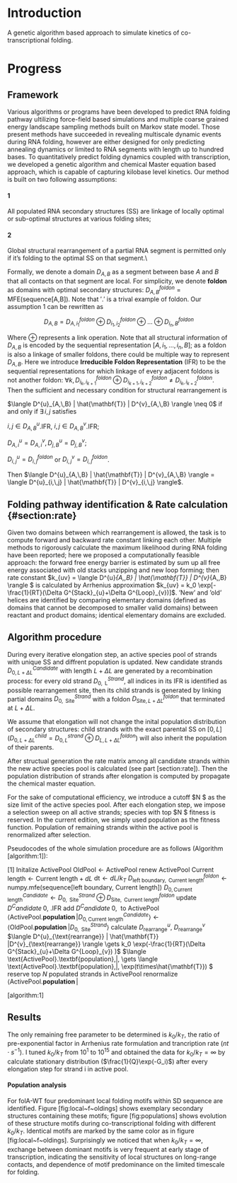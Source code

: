 Introduction
============


A genetic algorithm based approach to simulate kinetics of
co-transcriptional folding.


Progress
========

Framework
---------

Various algorithms or programs have been developed to predict RNA
folding pathway ultilizing force-field based simulations and multiple
coarse grained energy landscape sampling methods built on Markov state
model. Those present methods have succeeded in revealing multiscale
dynamic events during RNA folding, however are either designed for only
predicting annealing dynamics or limited to RNA segments with length up
to hundred bases. To quantitatively predict folding dynamics coupled
with transcription, we developed a genetic algorithm and chemical Master
equation based approach, which is capable of capturing kilobase level
kinetics. Our method is built on two following assumptions:

#### 1

All populated RNA secondary structures (SS) are linkage of locally
optimal or sub-optimal structures at various folding sites;

#### 2

Global structural rearrangement of a partial RNA segment is permitted
only if it’s folding to the optimal SS on that segment.\

Formally, we denote a domain $D_{A,\,B}$ as a segment between base $A$
and $B$ that all contacts on that segment are local. For simplicity, we
denote **foldon** as domains with optimal secondary structures:
$D^{foldon}_{A,\,B} = \text{MFE(sequence[A,B])}$. Note that $'.'$ is a
trival example of foldon. Our assumption 1 can be rewritten as

$$D_{A,\,B} = D^{foldon}_{A, i_1} \oplus D^{foldon}_{i_1, i_2} \oplus ... \oplus D^{foldon}_{i_n, B}$$

Where $\oplus$ represents a link operation. Note that all structural
information of $D_{A,\,B}$ is encoded by the sequential representation
$[A,\, i_1,\, ...,\, i_n,\, B]$; as a foldon is also a linkage of
smaller foldons, there could be multiple way to represent $D_{A,\,B}$.
Here we introduce **Irreducible Foldon Representation** (IFR) to be the
sequential representations for which linkage of every adjacent foldons
is not another foldon:
$\forall k,\, D^{foldon}_{i_k, i_{k+1}} \oplus D^{foldon}_{i_{k+1}, i_{k+2}} \neq D^{foldon}_{i_{k}, i_{k+2}}$.
Then the sufficient and necessary condition for structural rearrangement
is

$\langle D^{u}_{A,\,B} | \hat{\mathbf{T}} | D^{v}_{A,\,B} \rangle \neq 0$
if and only if $\exists\, i,\,j$ satisfies

$i,\,j \in D^{u}_{A,\,B}$.IFR, $i,\,j \in D^{v}_{A,\,B}$.IFR;

$D^{u}_{A,\,i} = D^{v}_{A,\,i},\, D^{u}_{j,\,B} = D^{v}_{j,\,B}$;

$D^{u}_{i,\,j} = D^{foldon}_{i,\,j}$ or
$D^{v}_{i,\,j} = D^{foldon}_{i,\,j}$.

Then
$\langle D^{u}_{A,\,B} | \hat{\mathbf{T}} | D^{v}_{A,\,B} \rangle = \langle D^{u}_{i,\,j} | \hat{\mathbf{T}} | D^{v}_{i,\,j} \rangle$.

Folding pathway identification & Rate calculation {#section:rate}
-------------------------------------------------

Given two domains between which rearrangement is allowed, the task is to
compute forward and backward rate constant linking each other. Multiple
methods to rigorously calculate the maximum likelihood during RNA
folding have been reported; here we proposed a computationally feasible
approach: the forward free energy barrier is estimated by sum up all
free energy associated with old stacks unzipping and new loop forming;
then rate constant
$k_{uv} = \langle D^{u}_{A,\,B} | \hat{\mathbf{T}} | D^{v}_{A,\,B} \rangle $
is calculated by Arrhenius approximation
$k_{uv} = k_0 \exp[-\frac{1}{RT}(\Delta G^{Stack}_{u}+\Delta G^{Loop}_{v})]$.
’New’ and ’old’ helices are identified by comparing elementary domains
(defined as domains that cannot be decomposed to smaller valid domains)
between reactant and product domains; identical elementary domains are
excluded.

Algorithm procedure
-------------------

During every iterative elongation step, an active species pool of
strands with unique SS and diffrent population is updated. New candidate
strands $D^{Candidate}_{0,\, L+\Delta L}$ with length $L+\Delta L$ are
generated by a recombination process: for every old strand
$D^{Strand}_{0, \text{ L}}$, all indices in its IFR is identified as
possible rearrangement site, then its child strands is generated by
linking partial domains $D^{Strand}_{0, \text{ Site}}$ with a foldon
$D^{foldon}_{\text{Site}, L+\Delta L}$ that terminated at $L+\Delta L$.

We assume that elongation will not change the inital population
distribution of secondary structures: child strands with the exact
parental SS on $[0, L]$
($D^{child}_{0, L+\Delta L} = D^{strand}_{0, L} \oplus D^{foldon}_{L, L+\Delta L}$)
will also inherit the population of their parents.

After structual generation the rate matrix among all candidate strands
within the new active species pool is calculated (see part
[section:rate]). Then the population distribution of strands after
elongation is computed by propagate the chemical master equation.

For the sake of computational efficiency, we introduce a cutoff $N $ as
the size limit of the active species pool. After each elongation step,
we impose a selection sweep on all active strands; species with top $N $
fitness is reserved. In the current edition, we simply used population
as the fitness function. Population of remaining strands within the
active pool is renormalized after selection.

Pseudocodes of the whole simulation procedure are as follows (Algorithm
[algorithm:1]):

[1] Initalize ActivePool $\text{OldPool} \gets \text{ActivePool }$
$\text{renew ActivePool }$
$\text{Current length} \gets \text{Current length} + dL$
$\text{dt} \gets dL / k_T$
$D^{foldon}_{\text{left boundary}, \text{ Current length}} \gets \text{numpy.mfe(sequence[left boundary, Current length]})$
$D^{Candidate}_{0,\text{Current length}} \gets D^{Strand}_{0, \text{ Site}} \oplus D^{foldon}_{\text{Site}, \text{ Current length}}$
$\text{update $D^Candidate^~0,~$.IFR}$
$\text{add $D^Candidate^~0,~$ to ActivePool}$
$\langle \text{ActivePool}.\textbf{population}\,|D^{Candidate}_{0,\text{Current length}}\rangle \gets \langle \text{OldPool}.\textbf{population}\,|D^{Strand}_{0, \text{ Site}}\rangle$
$\text{calculate  } D^{u}_{\text{rearrange}} ,\ D^{v}_{\text{rearrange}}$
$\langle D^{u}_{\text{rearrange}} | \hat{\mathbf{T}} |D^{v}_{\text{rearrange}} \rangle \gets k_0 \exp(-\frac{1}{RT}(\Delta G^{Stack}_{u}+\Delta G^{Loop}_{v}) )$
$\langle \text{ActivePool}.\textbf{population}\,|\, \gets \langle \text{ActivePool}.\textbf{population}\,|\, \exp(t\times\hat{\mathbf{T}}) $
$\text{reserve top $N$ populated strands in ActivePool}$
$\text{renormalize }\langle \text{ActivePool}.\textbf{population}\,|$

[algorithm:1]

Results
-------

The only remaining free parameter to be determined is $k_0/k_T$, the
ratio of pre-exponential factor in Arrhenius rate formulation and
trancription rate ($nt\cdot s^{-1}$). I tuned $k_0/k_T$ from $10^{1}$ to
$10^{15}$ and obtained the data for $k_0/k_T=\infty$ by calculate
stationary distribution ($\frac{1}{Q}\exp(-G_i)$) after every elongation
step for strand i in active pool.

#### Population analysis

For folA-WT four predominant local folding motifs within SD sequence are
identified. Figure [fig:local~f~oldings] shows exemplary secondary
structures containing these motifs; figure [fig:populations] shows
evolution of these structure motifs during co-transcriptional folding
with different $k_0/k_T$. Identical motifs are marked by the same color
as in figure [fig:local~f~oldings]. Surprisingly we noticed that when
$k_0/k_T=\infty$, exchange between dominant motifs is very frequent at
early stage of transcription, indicating the sensitivity of local
structures on long-range contacts, and dependence of motif predominance
on the limited timescale for folding.
